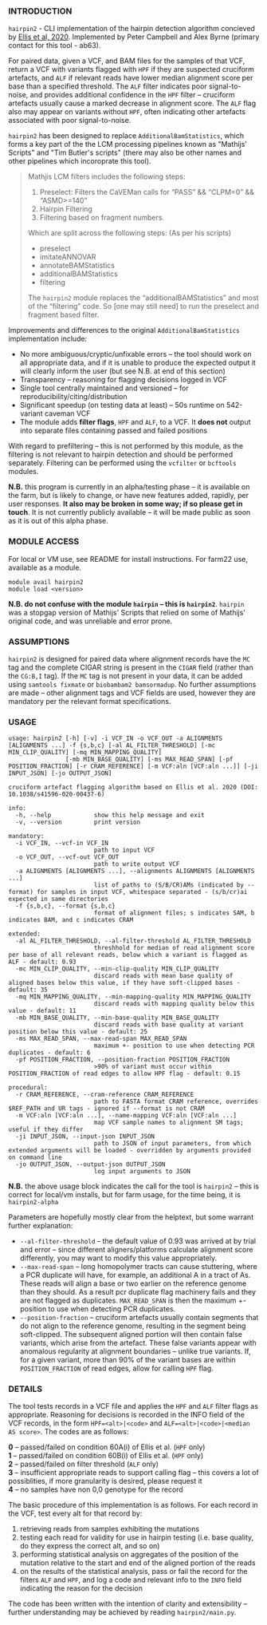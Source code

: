 ### INTRODUCTION

`hairpin2` - CLI implementation of the hairpin detection algorithm concieved by [Ellis et al, 2020](https://www.nature.com/articles/s41596-020-00437-6). Implemented by Peter Campbell and Alex Byrne (primary contact for this tool - ab63).

For paired data, given a VCF, and BAM files for the samples of that VCF, return a VCF with variants flagged with `HPF` if they are suspected cruciform artefacts, and `ALF` if relevant reads have lower median alignment score per base than a specified threshold. The `ALF` filter indicates poor signal-to-noise, and provides additional confidence in the `HPF` filter – cruciform artefacts usually cause a marked decrease in alignment score. The `ALF` flag also may appear on variants without `HPF`, often indicating other artefacts associated with poor signal-to-noise.

`hairpin2` has been designed to replace `AdditionalBamStatistics`, which forms a key part of the the LCM processing pipelines known as "Mathijs' Scripts" and "Tim Butler's scripts" (there may also be other names and other pipelines which incoroprate this tool). 

> Mathjis LCM filters includes the following steps:
> 1. Preselect: Filters the CaVEMan calls for “PASS” && “CLPM=0” && “ASMD>=140”
> 2. Hairpin Filtering
> 3. Filtering based on fragment numbers.  
>
> Which are split across the following steps: (As per his scripts)  
> - preselect
> - imitateANNOVAR
> - annotateBAMStatistics
> - additionalBAMStatistics
> - filtering  
>
> The `hairpin2` module replaces the “additionalBAMStatistics” and most of the “filtering” code. So [one may still need] to run the preselect and fragment based filter.  

Improvements and differences to the original `AdditionalBamStatistics` implementation include:
- No more ambiguous/cryptic/unfixable errors – the tool should work on all appropriate data, and if it is unable to produce the expected output it will clearly inform the user (but see N.B. at end of this section)
- Transparency – reasoning for flagging decisions logged in VCF
- Single tool centrally maintained and versioned – for reproducibility/citing/distribution
- Significant speedup (on testing data at least) – 50s runtime on 542-variant caveman VCF
- The module adds **filter flags**, `HPF` and `ALF`, to a VCF. It **does not** output into separate files containing passed and failed positions

With regard to prefiltering – this is not performed by this module, as the filtering is not relevant to hairpin detection and should be performed separately. Filtering can be performed using the `vcfilter` or `bcftools` modules.  

**N.B.** this program is currently in an alpha/testing phase – it is available on the farm, but is likely to change, or have new features added, rapidly, per user responses. **It also may be broken in some way; if so please get in touch**. It is not currently publicly available – it will be made public as soon as it is out of this alpha phase.


### MODULE ACCESS

For local or VM use, see README for install instructions.
For farm22 use, available as a module.
```
module avail hairpin2
module load <version>
```
**N.B. do not confuse with the module `hairpin` – this is `hairpin2`**. `hairpin` was a stopgap version of Mathijs' Scripts that relied on some of Mathijs' original code, and was unreliable and error prone.


### ASSUMPTIONS

`hairpin2` is designed for paired data where alignment records have the `MC` tag and the complete CIGAR string is present in the `CIGAR` field (rather than the `CG:B,I` tag). If the `MC` tag is not present in your data, it can be added using `samtools fixmate` or `biobambam2 bamsormadup`. No further assumptions are made – other alignment tags and VCF fields are used, however they are mandatory per the relevant format specifications.


### USAGE

```
usage: hairpin2 [-h] [-v] -i VCF_IN -o VCF_OUT -a ALIGNMENTS [ALIGNMENTS ...] -f {s,b,c} [-al AL_FILTER_THRESHOLD] [-mc MIN_CLIP_QUALITY] [-mq MIN_MAPPING_QUALITY]
                [-mb MIN_BASE_QUALITY] [-ms MAX_READ_SPAN] [-pf POSITION_FRACTION] [-r CRAM_REFERENCE] [-m VCF:aln [VCF:aln ...]] [-ji INPUT_JSON] [-jo OUTPUT_JSON]

cruciform artefact flagging algorithm based on Ellis et al. 2020 (DOI: 10.1038/s41596-020-00437-6)

info:
  -h, --help            show this help message and exit
  -v, --version         print version

mandatory:
  -i VCF_IN, --vcf-in VCF_IN
                        path to input VCF
  -o VCF_OUT, --vcf-out VCF_OUT
                        path to write output VCF
  -a ALIGNMENTS [ALIGNMENTS ...], --alignments ALIGNMENTS [ALIGNMENTS ...]
                        list of paths to (S/B/CR)AMs (indicated by --format) for samples in input VCF, whitespace separated - (s/b/cr)ai expected in same directories
  -f {s,b,c}, --format {s,b,c}
                        format of alignment files; s indicates SAM, b indicates BAM, and c indicates CRAM

extended:
  -al AL_FILTER_THRESHOLD, --al-filter-threshold AL_FILTER_THRESHOLD
                        threshhold for median of read alignment score per base of all relevant reads, below which a variant is flagged as ALF - default: 0.93
  -mc MIN_CLIP_QUALITY, --min-clip-quality MIN_CLIP_QUALITY
                        discard reads with mean base quality of aligned bases below this value, if they have soft-clipped bases - default: 35
  -mq MIN_MAPPING_QUALITY, --min-mapping-quality MIN_MAPPING_QUALITY
                        discard reads with mapping quality below this value - default: 11
  -mb MIN_BASE_QUALITY, --min-base-quality MIN_BASE_QUALITY
                        discard reads with base quality at variant position below this value - default: 25
  -ms MAX_READ_SPAN, --max-read-span MAX_READ_SPAN
                        maximum +- position to use when detecting PCR duplicates - default: 6
  -pf POSITION_FRACTION, --position-fraction POSITION_FRACTION
                        >90% of variant must occur within POSITION_FRACTION of read edges to allow HPF flag - default: 0.15

procedural:
  -r CRAM_REFERENCE, --cram-reference CRAM_REFERENCE
                        path to FASTA format CRAM reference, overrides $REF_PATH and UR tags - ignored if --format is not CRAM
  -m VCF:aln [VCF:aln ...], --name-mapping VCF:aln [VCF:aln ...]
                        map VCF sample names to alignment SM tags; useful if they differ
  -ji INPUT_JSON, --input-json INPUT_JSON
                        path to JSON of input parameters, from which extended arguments will be loaded - overridden by arguments provided on command line
  -jo OUTPUT_JSON, --output-json OUTPUT_JSON
                        log input arguments to JSON
```

**N.B.** the above usage block indicates the call for the tool is `hairpin2` – this is correct for local/vm installs, but for farm usage, for the time being, it is `hairpin2-alpha`

Parameters are hopefully mostly clear from the helptext, but some warrant further explanation:

- `--al-filter-threshold` – the default value of 0.93 was arrived at by trial and error – since different aligners/platforms calculate alignment score differently, you may want to modify this value appropriately.  
- `--max-read-span` – long homopolymer tracts can cause stuttering, where a PCR duplicate will have, for example, an additional A in a tract of As. These reads will align a base or two earlier on the reference genome than they should. As a result pcr duplicate flag machinery fails and they are not flagged as duplicates. `MAX_READ_SPAN` is then the maximum +- position to use when detecting PCR duplicates.  
- `--position-fraction` – cruciform artefacts usually contain segments that do not align to the reference genome, resulting in the segment being soft-clipped. The subsequent aligned portion will then contain false variants, which arise from the artefact. These false variants appear with anomalous regularity at alignment boundaries – unlike true variants. If, for a given variant, more than 90% of the variant bases are within `POSITION_FRACTION` of read edges, allow for calling `HPF` flag.



### DETAILS

The tool tests records in a VCF file and applies the `HPF` and `ALF` filter flags as appropriate. Reasoning for decisions is recorded in the INFO field of the VCF records, in the form `HPF=<alt>|<code>` and `ALF=<alt>|<code>|<median AS score>`. The codes are as follows:  

**0** – passed/failed on condition 60A(i) of Ellis et al. (`HPF` only)  
**1** – passed/failed on condition 60B(i) of Ellis et al. (`HPF` only)  
**2** – passed/failed on filter threshold (`ALF` only)  
**3** – insufficient appropriate reads to support calling flag – this covers a lot of possiblities, if more granularity is desired, please request it  
**4** – no samples have non 0,0 genotype for the record  
  

The basic procedure of this implementation is as follows. For each record in the VCF, test every alt for that record by:  
1. retrieving reads from samples exhibiting the mutations
2. testing each read for validity for use in hairpin testing (i.e. base quality, do they express the correct alt, and so on)
3. performing statistical analysis on aggregates of the position of the mutation relative to the start and end of the aligned portion of the reads
4. on the results of the statistical analysis, pass or fail the record for the filters `ALF` and `HPF`, and log a code and relevant info to the `INFO` field indicating the reason for the decision

The code has been written with the intention of clarity and extensibility – further understanding may be achieved by reading `hairpin2/main.py`.


